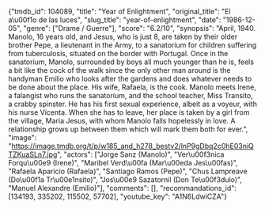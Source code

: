 {"tmdb_id": 104089, "title": "Year of Enlightment", "original_title": "El a\u00f1o de las luces", "slug_title": "year-of-enlightment", "date": "1986-12-05", "genre": ["Drame / Guerre"], "score": "6.2/10", "synopsis": "April, 1940. Manolo, 16 years old, and Jesus, who is just 8, are taken by their older brother Pepe, a lieutenant in the Army, to a sanatorium for children suffering from tuberculosis, situated on the border with Portugal. Once in the sanatorium, Manolo, surrounded by boys all much younger than he is, feels a bit like the cock of the walk since the only other man around is the handyman Emilio who looks after the gardens and does whatever needs to be done about the place. His wife, Rafaela, is the cook. Manolo meets Irene, a falangist who runs the sanatorium, and the school teacher, Miss Transito, a crabby spinster. He has his first sexual experience, albeit as a voyeur, with his nurse Vicenta. When she has to leave, her place is taken by a girl from the village, Maria Jesus, with whom Manolo falls hopelessly in love. A relationship grows up between them which will mark them both for ever.", "image": "https://image.tmdb.org/t/p/w185_and_h278_bestv2/lnP9gDbq2c0hE03niQTZKuaSLn7.jpg", "actors": ["Jorge Sanz (Manolo)", "Ver\u00f3nica Forqu\u00e9 (Irene)", "Maribel Verd\u00fa (Mar\u00eda Jes\u00fas)", "Rafaela Aparicio (Rafaela)", "Santiago Ramos (Pepe)", "Chus Lampreave (Do\u00f1a Tr\u00e1nsito)", "Jos\u00e9 Sazatornil (Don Te\u00f3dulo)", "Manuel Alexandre (Emilio)"], "comments": [], "recommandations_id": [134193, 335202, 115502, 57702], "youtube_key": "A1N6LdwiCZA"}